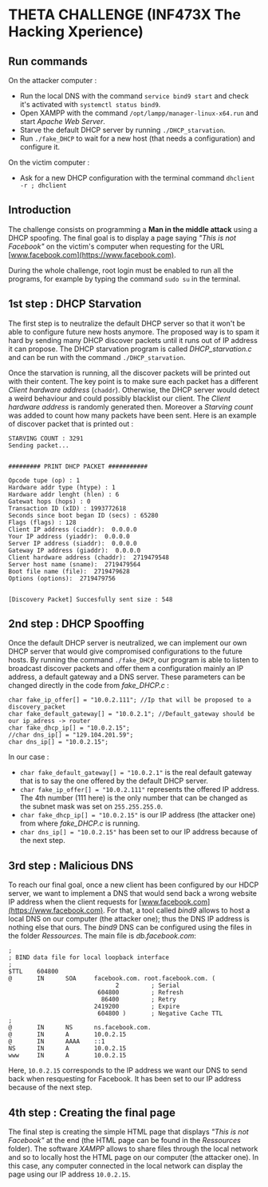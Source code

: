 # THETA CHALLENGE (INF473X The Hacking Xperience)

## Run commands


On the attacker computer :
- Run the local DNS with the command `service bind9 start` and check it's activated with `systemctl status bind9`.
- Open XAMPP with the command `/opt/lampp/manager-linux-x64.run` and start _Apache Web Server_.
- Starve the default DHCP server by running `./DHCP_starvation`.
- Run `./fake_DHCP` to wait for a new host (that needs a configuration) and configure it.


On the victim computer :
- Ask for a new DHCP configuration with the terminal command `dhclient -r ; dhclient`


## Introduction
The challenge consists on programming a __Man in the middle attack__  using a DHCP spoofing. The final goal is to display a page saying _"This is not Facebook"_ on the victim's computer when requesting for the URL [www.facebook.com](https://www.facebook.com).   

During the whole challenge, root login must be enabled to run all the programs, for example by typing the command `sudo su` in the terminal.

## 1st step : DHCP Starvation

The first step is to neutralize the default DHCP server so that it won't be able to configure future new hosts anymore. The proposed way is to spam it hard by sending many DHCP discover packets until it runs out of IP address it can propose. The DHCP starvation program is called _DHCP_starvation.c_ and can be run with the command `./DHCP_starvation`.

Once the starvation is running, all the discover packets will be printed out with their content. The key point is to make sure each packet has a different _Client hardware address_ (`chaddr`). Otherwise, the DHCP server would detect a weird behaviour and could possibly blacklist our client. The _Client hardware address_ is randomly generated then.
Moreover a _Starving count_ was added to count how many packets have been sent. Here is an example of discover packet that is printed out :
```
STARVING COUNT : 3291
Sending packet...


######### PRINT DHCP PACKET ###########

Opcode tupe (op) : 1
Hardware addr type (htype) : 1
Hardware addr lenght (hlen) : 6
Gatewat hops (hops) : 0
Transaction ID (xID) : 1993772618
Seconds since boot began ID (secs) : 65280
Flags (flags) : 128
Client IP address (ciaddr):  0.0.0.0
Your IP address (yiaddr):  0.0.0.0
Server IP address (siaddr):  0.0.0.0
Gateway IP address (giaddr):  0.0.0.0
Client hardware address (chaddr):  2719479548
Server host name (sname):  2719479564
Boot file name (file):  2719479628
Options (options):  2719479756


[Discovery Packet] Succesfully sent size : 548
```

## 2nd step : DHCP Spooffing

Once the default DHCP server is neutralized, we can implement our own DHCP server that would give compromised configurations to the future hosts. By running the command `./fake_DHCP`, our program is able to listen to broadcast discover packets and offer them a configuration mainly an IP address, a default gateway and a DNS server. These parameters can be changed directly in the code from _fake_DHCP.c_ :
```
char fake_ip_offer[] = "10.0.2.111"; //Ip that will be proposed to a discovery_packet
char fake_default_gateway[] = "10.0.2.1"; //Default_gateway should be our ip_adress -> router
char fake_dhcp_ip[] = "10.0.2.15";
//char dns_ip[] = "129.104.201.59";
char dns_ip[] = "10.0.2.15";
```
In our case :
- `char fake_default_gateway[] = "10.0.2.1"` is the real default gateway that is to say the one offered by the default DHCP server.
- `char fake_ip_offer[] = "10.0.2.111"` represents the offered IP address. The 4th number (111 here) is the only number that can be changed as the subnet mask was set on `255.255.255.0`.
- `char fake_dhcp_ip[] = "10.0.2.15"` is our IP address (the attacker one) from where _fake_DHCP.c_ is running.
- `char dns_ip[] = "10.0.2.15"` has been set to our IP address because of the next step.

## 3rd step : Malicious DNS
To reach our final goal, once a new client has been configured by our HDCP server, we want to implement a DNS that would send back a wrong website IP address when the client requests for [www.facebook.com](https://www.facebook.com). For that, a tool called _bind9_ allows to host a local DNS on our computer (the attacker one); thus the DNS IP address is nothing else that ours. The _bind9_ DNS can be configured using the files in the folder _Ressources_. The main file is _db.facebook.com_:
```
;
; BIND data file for local loopback interface
;
$TTL    604800
@       IN      SOA     facebook.com. root.facebook.com. (
                              2         ; Serial
                         604800         ; Refresh
                          86400         ; Retry
                        2419200         ; Expire
                         604800 )       ; Negative Cache TTL
;
@       IN      NS      ns.facebook.com.
@       IN      A       10.0.2.15
@       IN      AAAA    ::1
NS      IN      A       10.0.2.15
www     IN      A       10.0.2.15
```
Here, `10.0.2.15` corresponds to the IP address we want our DNS to send back when resquesting for Facebook. It has been set to our IP address because of the next step.

## 4th step : Creating the final page
The final step is creating the simple HTML page that displays _"This is not Facebook"_ at the end (the HTML page can be found in the _Ressources_ folder). The software _XAMPP_ allows to share files through the local network and so to locally host the HTML page on our computer (the attacker one). In this case, any computer connected in the local network can display the page using our IP address `10.0.2.15`.
